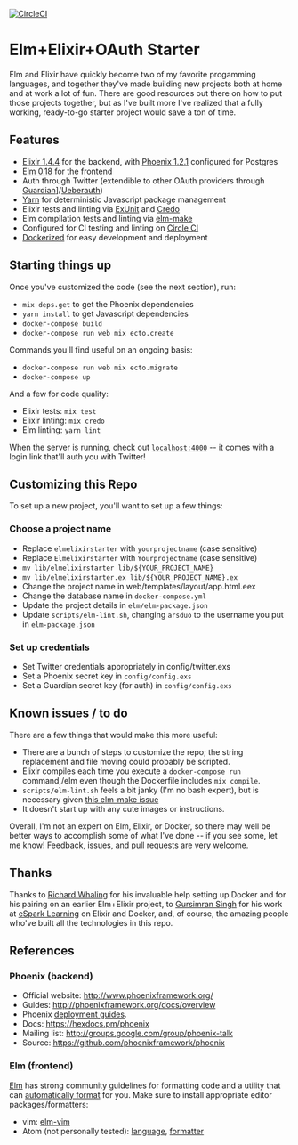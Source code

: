 [![CircleCI](https://circleci.com/gh/arsduo/elm-elixir-starter.svg?style=svg)](https://circleci.com/gh/arsduo/elm-elixir-starter)

# Elm+Elixir+OAuth Starter

Elm and Elixir have quickly become two of my favorite progamming languages, and together they've
made building new projects both at home and at work a lot of fun. There are good resources out
there on how to put those projects together, but as I've built more I've realized that a
fully working, ready-to-go starter project would save a ton of time.

## Features

* [Elixir 1.4.4](http://elixir-lang.org) for the backend, with [Phoenix 1.2.1](phoenixframework.org) configured for Postgres
* [Elm 0.18](http://elm-lang.org/) for the frontend
* Auth through Twitter (extendible to other OAuth providers through [Guardian](https://github.com/ueberauth/guardian)]/[Ueberauth](https://github.com/ueberauth/ueberauth))
* [Yarn](https://yarnpkg.com/) for deterministic Javascript package management
* Elixir tests and linting via [ExUnit](https://hexdocs.pm/ex_unit/ExUnit.html) and [Credo](https://github.com/rrrene/credo)
* Elm compilation tests and linting via [elm-make](https://github.com/elm-lang/elm-make)
* Configured for CI testing and linting on [Circle CI](http://circleci.com)
* [Dockerized](https://www.docker.com/) for easy development and deployment

## Starting things up

Once you've customized the code (see the next section), run:

* `mix deps.get` to get the Phoenix dependencies
* `yarn install` to get Javascript dependencies
* `docker-compose build`
* `docker-compose run web mix ecto.create`

Commands you'll find useful on an ongoing basis:

* `docker-compose run web mix ecto.migrate`
* `docker-compose up`

And a few for code quality:

* Elixir tests: `mix test`
* Elixir linting: `mix credo`
* Elm linting: `yarn lint`

When the server is running, check out [`localhost:4000`](http://localhost:4000) -- it comes with a
login link that'll auth you with Twitter!

## Customizing this Repo

To set up a new project, you'll want to set up a few things:

### Choose a project name

* Replace `elmelixirstarter` with `yourprojectname` (case sensitive)
* Replace `Elmelixirstarter` with `Yourprojectname` (case sensitive)
* `mv lib/elmelixirstarter lib/${YOUR_PROJECT_NAME}`
* `mv lib/elmelixirstarter.ex lib/${YOUR_PROJECT_NAME}.ex`
* Change the project name in web/templates/layout/app.html.eex
* Change the database name in `docker-compose.yml`
* Update the project details in `elm/elm-package.json`
* Update `scripts/elm-lint.sh`, changing `arsduo` to the username you put in `elm-package.json`

### Set up credentials

* Set Twitter credentials appropriately in config/twitter.exs
* Set a Phoenix secret key in `config/config.exs`
* Set a Guardian secret key (for auth) in `config/config.exs`

## Known issues / to do

There are a few things that would make this more useful:

* There are a bunch of steps to customize the repo; the string replacement and file moving could probably be scripted.
* Elixir compiles each time you execute a `docker-compose run` command,/elm even though the Dockerfile includes `mix compile`.
* `scripts/elm-lint.sh` feels a bit janky (I'm no bash expert), but is necessary given [this
  elm-make issue](https://github.com/elm-lang/elm-make/issues/108)
* It doesn't start up with any cute images or instructions.

Overall, I'm not an expert on Elm, Elixir, or Docker, so there may well be better ways to
accomplish some of what I've done -- if you see some, let me know! Feedback, issues, and pull
requests are very welcome.

## Thanks

Thanks to [Richard Whaling](https://github.com/rwhaling) for his invaluable help setting up Docker
and for his pairing on an earlier Elm+Elixir project, to [Gursimran
Singh](https://github.com/gnarmis) for his work at [eSpark Learning](http://esparklearning.com) on
Elixir and Docker, and, of course, the amazing people who've built all the technologies in this
repo.

## References

### Phoenix (backend)

  * Official website: http://www.phoenixframework.org/
  * Guides: http://phoenixframework.org/docs/overview
  * Phoenix [deployment guides](http://www.phoenixframework.org/docs/deployment).
  * Docs: https://hexdocs.pm/phoenix
  * Mailing list: http://groups.google.com/group/phoenix-talk
  * Source: https://github.com/phoenixframework/phoenix

### Elm (frontend)

[Elm](http://elm-lang.org/) has strong community guidelines for formatting code and a utility that can [automatically
format](https://github.com/avh4/elm-format) for you. Make sure to install appropriate editor
packages/formatters:

* vim: [elm-vim](https://github.com/ElmCast/elm-vim)
* Atom (not personally tested): [language](https://atom.io/packages/language-elm),
  [formatter](https://atom.io/packages/elm-format)
